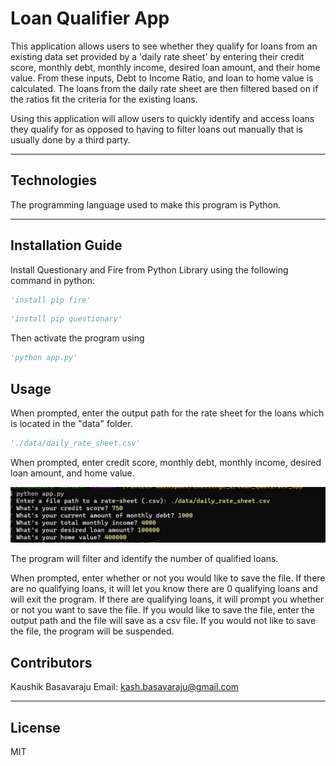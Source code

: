 # Loan Qualifier App

This application allows users to see whether they qualify for loans from an existing data set provided by a 'daily rate sheet' by entering their credit score, monthly debt, monthly income, desired loan amount, and their home value. From these inputs, Debt to Income Ratio, and loan to home value is calculated. The loans from the daily rate sheet are then filtered based on if the ratios fit the criteria for the existing loans.

Using this application will allow users to quickly identify and access loans they qualify for as opposed to having to filter loans out manually that is usually done by a third party.

---

## Technologies

The programming language used to make this program is Python.

---

## Installation Guide

Install Questionary and Fire from Python Library using the following command in python:

```python
'install pip fire'
```
```python
'install pip questionary'
```
Then activate the program using

```python
'python app.py'
```
## Usage

When prompted, enter the output path for the rate sheet for the loans which is located in the "data" folder. 

```python
'./data/daily_rate_sheet.csv'
```
When prompted, enter credit score, monthly debt, monthly income, desired loan amount, and home value.

![User prompts](https://github.com/kashbasavaraju/Module_2/blob/main/User%20Prompts%20Part%201.png)

The program will filter and identify the number of qualified loans.

When prompted, enter whether or not you would like to save the file. If there are no qualifying loans, it will let you know there are 0 qualifying loans and will exit the program. If there are qualifying loans, it will prompt you whether or not you want to save the file. If you would like to save the file, enter the output path and the file will save as a csv file. If you would not like to save the file, the program will be suspended.

## Contributors

Kaushik Basavaraju
Email: kash.basavaraju@gmail.com

---

## License

MIT
